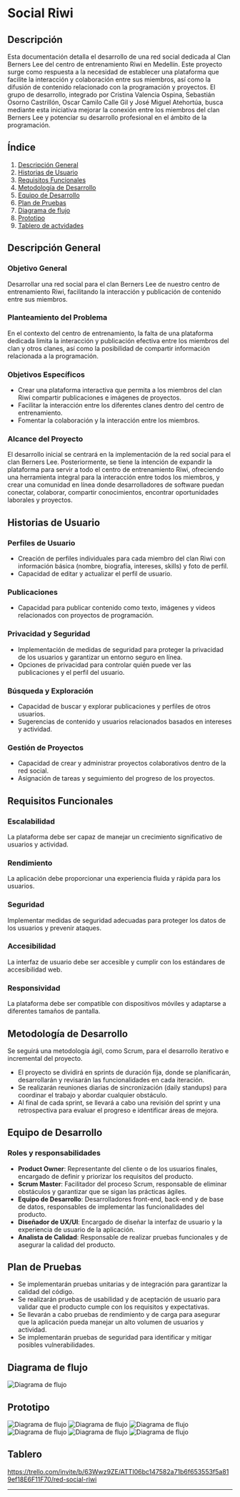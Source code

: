 # Social Riwi

## Descripción
Esta documentación detalla el desarrollo de una red social dedicada al Clan Berners Lee del centro de entrenamiento Riwi en Medellín. Este proyecto surge como respuesta a la necesidad de establecer una plataforma que facilite la interacción y colaboración entre sus miembros, así como la difusión de contenido relacionado con la programación y proyectos. El grupo de desarrollo, integrado por Cristina Valencia Ospina, Sebastián Osorno Castrillón, Oscar Camilo Calle Gil y José Miguel Atehortúa, busca mediante esta iniciativa mejorar la conexión entre los miembros del clan Berners Lee y potenciar su desarrollo profesional en el ámbito de la programación.

## Índice
1. [Descripción General](#descripción-general)
2. [Historias de Usuario](#historias-de-usuario)
3. [Requisitos Funcionales](#requisitos-funcionales)
4. [Metodología de Desarrollo](#metodología-de-desarrollo)
5. [Equipo de Desarrollo](#equipo-de-desarrollo)
6. [Plan de Pruebas](#plan-de-pruebas)
7. [Diagrama de flujo](#diagrama-de-flujo)
8. [Prototipo](#prototipo)
9. [Tablero de actvidades](#tablero)

## Descripción General
### Objetivo General
Desarrollar una red social para el clan Berners Lee de nuestro centro de entrenamiento Riwi, facilitando la interacción y publicación de contenido entre sus miembros.

### Planteamiento del Problema
En el contexto del centro de entrenamiento, la falta de una plataforma dedicada limita la interacción y publicación efectiva entre los miembros del clan y otros clanes, así como la posibilidad de compartir información relacionada a la programación.

### Objetivos Específicos
- Crear una plataforma interactiva que permita a los miembros del clan Riwi compartir publicaciones e imágenes de proyectos.
- Facilitar la interacción entre los diferentes clanes dentro del centro de entrenamiento.
- Fomentar la colaboración y la interacción entre los miembros.

### Alcance del Proyecto
El desarrollo inicial se centrará en la implementación de la red social para el clan Berners Lee. Posteriormente, se tiene la intención de expandir la plataforma para servir a todo el centro de entrenamiento Riwi, ofreciendo una herramienta integral para la interacción entre todos los miembros, y crear una comunidad en línea donde desarrolladores de software puedan conectar, colaborar, compartir conocimientos, encontrar oportunidades laborales y proyectos.

## Historias de Usuario
### Perfiles de Usuario
- Creación de perfiles individuales para cada miembro del clan Riwi con información básica (nombre, biografía, intereses, skills) y foto de perfil.
- Capacidad de editar y actualizar el perfil de usuario.

### Publicaciones
- Capacidad para publicar contenido como texto, imágenes y videos relacionados con proyectos de programación.

### Privacidad y Seguridad
- Implementación de medidas de seguridad para proteger la privacidad de los usuarios y garantizar un entorno seguro en línea.
- Opciones de privacidad para controlar quién puede ver las publicaciones y el perfil del usuario.

### Búsqueda y Exploración
- Capacidad de buscar y explorar publicaciones y perfiles de otros usuarios.
- Sugerencias de contenido y usuarios relacionados basados en intereses y actividad.

### Gestión de Proyectos
- Capacidad de crear y administrar proyectos colaborativos dentro de la red social.
- Asignación de tareas y seguimiento del progreso de los proyectos.

## Requisitos Funcionales
### Escalabilidad
La plataforma debe ser capaz de manejar un crecimiento significativo de usuarios y actividad.

### Rendimiento
La aplicación debe proporcionar una experiencia fluida y rápida para los usuarios.

### Seguridad
Implementar medidas de seguridad adecuadas para proteger los datos de los usuarios y prevenir ataques.

### Accesibilidad
La interfaz de usuario debe ser accesible y cumplir con los estándares de accesibilidad web.

### Responsividad
La plataforma debe ser compatible con dispositivos móviles y adaptarse a diferentes tamaños de pantalla.

## Metodología de Desarrollo
Se seguirá una metodología ágil, como Scrum, para el desarrollo iterativo e incremental del proyecto.

- El proyecto se dividirá en sprints de duración fija, donde se planificarán, desarrollarán y revisarán las funcionalidades en cada iteración.
- Se realizarán reuniones diarias de sincronización (daily standups) para coordinar el trabajo y abordar cualquier obstáculo.
- Al final de cada sprint, se llevará a cabo una revisión del sprint y una retrospectiva para evaluar el progreso e identificar áreas de mejora.

## Equipo de Desarrollo
### Roles y responsabilidades
- **Product Owner**: Representante del cliente o de los usuarios finales, encargado de definir y priorizar los requisitos del producto.
- **Scrum Master**: Facilitador del proceso Scrum, responsable de eliminar obstáculos y garantizar que se sigan las prácticas ágiles.
- **Equipo de Desarrollo**: Desarrolladores front-end, back-end y de base de datos, responsables de implementar las funcionalidades del producto.
- **Diseñador de UX/UI**: Encargado de diseñar la interfaz de usuario y la experiencia de usuario de la aplicación.
- **Analista de Calidad**: Responsable de realizar pruebas funcionales y de asegurar la calidad del producto.

## Plan de Pruebas
- Se implementarán pruebas unitarias y de integración para garantizar la calidad del código.
- Se realizarán pruebas de usabilidad y de aceptación de usuario para validar que el producto cumple con los requisitos y expectativas.
- Se llevarán a cabo pruebas de rendimiento y de carga para asegurar que la aplicación pueda manejar un alto volumen de usuarios y actividad.
- Se implementarán pruebas de seguridad para identificar y mitigar posibles vulnerabilidades.

## Diagrama de flujo
![Diagrama de flujo](IMG/Diagram.jpg)

## Prototipo
![Diagrama de flujo](IMG/Login.png)
![Diagrama de flujo](IMG/Feed.png)
![Diagrama de flujo](IMG/UserProfile.png)
![Diagrama de flujo](IMG/Settings.png)
![Diagrama de flujo](IMG/updateUser.png)
![Diagrama de flujo](IMG/updatePassword.png)


## Tablero
https://trello.com/invite/b/63Wwz9ZE/ATTI06bc147582a71b6f653553f5a819ef18E6F11F70/red-social-riwi


---
